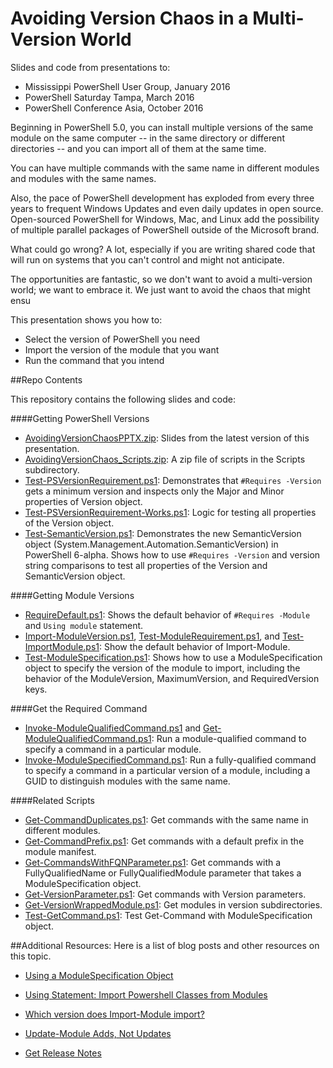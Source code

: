 # Avoiding Version Chaos in a Multi-Version World

Slides and code from presentations to:

- Mississippi PowerShell User Group, January 2016
- PowerShell Saturday Tampa, March 2016
- PowerShell Conference Asia, October 2016

Beginning in PowerShell 5.0, you can install multiple versions of the same module on the same computer -- in the same directory or different directories -- and you can import all of them at the same time.

You can have multiple commands with the same name in different modules and modules with the same names.

Also, the pace of PowerShell development has exploded from every three years to frequent Windows Updates and even daily updates in open source. Open-sourced PowerShell for Windows, Mac, and Linux add the possibility of multiple parallel packages of PowerShell outside of the Microsoft brand.

What could go wrong? A lot, especially if you are writing shared code that will run on systems that you can't control and might not anticipate.

The opportunities are fantastic, so we don't want to avoid a multi-version world; we want to embrace it. We just want to avoid the chaos that might ensu

This presentation shows you how to:

- Select the version of PowerShell you need
- Import the version of the module that you want
- Run the command that you intend

##Repo Contents 

This repository contains the following slides and code:

####Getting PowerShell Versions

- [AvoidingVersionChaosPPTX.zip](https://github.com/juneb/AvoidVersionChaos/blob/master/AvoidingVersionChaosPPTX.zip): Slides from the latest version of this presentation.
- [AvoidingVersionChaos_Scripts.zip](https://github.com/juneb/AvoidVersionChaos/blob/master/Scripts/AvoidingVersionChaos_Scripts.zip): A zip file of scripts in the Scripts subdirectory.
- [Test-PSVersionRequirement.ps1](https://github.com/juneb/AvoidVersionChaos/blob/master/Scripts/Test-PSVersionRequirement.ps1): Demonstrates that `#Requires -Version` gets a minimum version and inspects only the Major and Minor properties of Version object.
- [Test-PSVersionRequirement-Works.ps1](https://github.com/juneb/AvoidVersionChaos/blob/master/Scripts/Test-PSVersionRequirement-Works.ps1): Logic for testing all properties of the Version object.
- [Test-SemanticVersion.ps1](https://github.com/juneb/AvoidVersionChaos/blob/master/Scripts/Test-SemanticVersion.ps1): Demonstrates the new SemanticVersion object (System.Management.Automation.SemanticVersion) in PowerShell 6-alpha. Shows how to use `#Requires -Version` and version string comparisons to test all properties of the Version and SemanticVersion object.

####Getting Module Versions
- [RequireDefault.ps1](https://github.com/juneb/AvoidVersionChaos/blob/master/Scripts/RequireDefault.ps1): Shows the default behavior of `#Requires -Module` and `Using module` statement.
- [Import-ModuleVersion.ps1](https://github.com/juneb/AvoidVersionChaos/blob/master/Scripts/Import-ModuleVersion.ps1), [Test-ModuleRequirement.ps1](https://github.com/juneb/AvoidVersionChaos/blob/master/Scripts/Test-ModuleRequirement.ps1), and [Test-ImportModule.ps1](https://github.com/juneb/AvoidVersionChaos/blob/master/Scripts/Test-ImportModule.ps1): Show the default behavior of Import-Module. 
- [Test-ModuleSpecification.ps1](https://github.com/juneb/AvoidVersionChaos/blob/master/Scripts/Test-ModuleSpecification.ps1): Shows how to use a ModuleSpecification object to specify the version of the module to import, including the behavior of the ModuleVersion, MaximumVersion, and RequiredVersion keys.

####Get the Required Command
- [Invoke-ModuleQualifiedCommand.ps1](https://github.com/juneb/AvoidVersionChaos/blob/master/Scripts/Invoke-ModuleQualifiedCommand.ps1) and [Get-ModuleQualifiedCommand.ps1](https://github.com/juneb/AvoidVersionChaos/blob/master/Scripts/Get-ModuleQualifiedCommand.ps1): Run a module-qualified command to specify a command in a particular module.
- [Invoke-ModuleSpecifiedCommand.ps1](https://github.com/juneb/AvoidVersionChaos/blob/master/Scripts/Invoke-ModuleSpecifiedCommand.ps1): Run a fully-qualified command to specify a command in a particular version of a module, including a GUID to distinguish modules with the same name.

####Related Scripts
- [Get-CommandDuplicates.ps1](https://github.com/juneb/AvoidVersionChaos/blob/master/Scripts/Get-CommandDuplicates.ps1): Get commands with the same name in different modules.
- [Get-CommandPrefix.ps1](): Get commands with a default prefix in the module manifest.
- [Get-CommandsWithFQNParameter.ps1](https://github.com/juneb/AvoidVersionChaos/blob/master/Scripts/Get-CommandsWithFQNParameter.ps1): Get commands with a FullyQualifiedName or FullyQualifiedModule parameter that takes a ModuleSpecification object.
- [Get-VersionParameter.ps1](https://github.com/juneb/AvoidVersionChaos/blob/master/Scripts/Get-VersionParameter.ps1): Get commands with Version parameters.
- [Get-VersionWrappedModule.ps1](https://github.com/juneb/AvoidVersionChaos/blob/master/Scripts/Get-VersionWrappedModule.ps1): Get modules in version subdirectories.
- [Test-GetCommand.ps1](https://github.com/juneb/AvoidVersionChaos/blob/master/Scripts/Test-GetCommand.ps1): Test Get-Command with ModuleSpecification object.


##Additional Resources:
Here is a list of blog posts and other resources on this topic.

- [Using a ModuleSpecification Object](http://info.sapien.com/scripting/scripting-modules/using-a-modulespecification-object)


- [Using Statement: Import Powershell Classes from Modules](http://info.sapien.com/scripting/scripting-classes/import-powershell-classes-from-modules)    

- [Which version does Import-Module import?](http://info.sapien.com/scripting/scripting-modules/242-which-version-does-import-module-import)

- [Update-Module Adds, Not Updates](http://info.sapien.com/scripting/scripting-modules/update-module-5-0-adds-not-updates)

- [Get Release Notes](http://info.sapien.com/scripting/scripting-modules/get-release-notes)